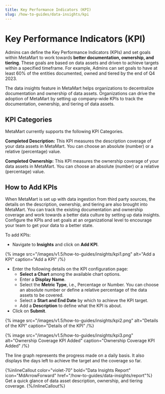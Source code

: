 ```yaml
---
title: Key Performance Indicators (KPI)
slug: /how-to-guides/data-insights/kpi
---
```


# Key Performance Indicators (KPI)

Admins can define the Key Performance Indicators (KPIs) and set goals within MetaMart to work towards **better documentation, ownership, and tiering**. These goals are based on data assets and driven to achieve targets within a specified timeframe. For example, Admins can set goals to have at least 60% of the entities documented, owned and tiered by the end of Q4 2023.

The data insights feature in MetaMart helps organizations to decentralize documentation and ownership of data assets. Organizations can drive the adoption of MetaMart by setting up company-wide KPIs to track the documentation, ownership, and tiering of data assets.

## KPI Categories

MetaMart currently supports the following KPI Categories.

**Completed Description:** This KPI measures the description coverage of your data assets in MetaMart. You can choose an absolute (number) or a relative (percentage) value.

**Completed Ownership:** This KPI measures the ownership coverage of your data assets in MetaMart. You can choose an absolute (number) or a relative (percentage) value.

## How to Add KPIs

When MetaMart is set up with data ingestion from third party sources, the details on the description, ownership, and tiering are also brought into MetaMart. You can track the existing documentation and ownership coverage and work towards a better data culture by setting up data insights. Configure the KPIs and set goals at an organizational level to encourage your team to get your data to a better state.

To add KPIs:
- Navigate to **Insights** and click on **Add KPI**.

{% image
src="/images/v1.5/how-to-guides/insights/kpi1.png"
alt="Add a KPI"
caption="Add a KPI"
/%}

- Enter the following details on the KPI configuration page:
  - **Select a Chart** among the available chart options.
  - Enter a **Display Name**.
  - Select the **Metric Type**, i.e., Percentage or Number. You can choose an absolute number or define a relative percentage of the data assets to be covered.
  - Select a **Start and End Date** by which to achieve the KPI target.
  - Add a **Description** to define what the KPI is about.
- Click on **Submit**.

{% image
src="/images/v1.5/how-to-guides/insights/kpi2.png"
alt="Details of the KPI"
caption="Details of the KPI"
/%}

{% image
src="/images/v1.5/how-to-guides/insights/kpi3.png"
alt="Ownership Coverage KPI Added"
caption="Ownership Coverage KPI Added"
/%}

The line graph represents the progress made on a daily basis. It also displays the days left to achieve the target and the coverage so far.

{%inlineCallout
  color="violet-70"
  bold="Data Insights Report"
  icon="MdArrowForward"
  href="/how-to-guides/data-insights/report"%}
  Get a quick glance of data asset description, ownership, and tiering coverage.
{%/inlineCallout%}